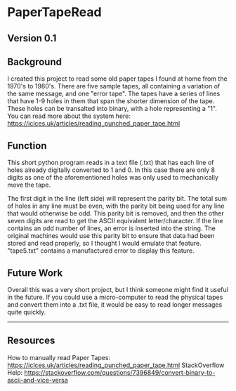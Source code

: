 # PaperTapeRead
**Version 0.1**
---


## Background
I created this project to read some old paper tapes I found at home from the 1970's to 1980's. There are five sample tapes, all containing a variation of the same message, and one "error tape". The tapes have a series of lines that have 1-9 holes in them that span the shorter dimension of the tape. These holes can be transalted into binary, with a hole representing a "1". You can read more about the system here: https://iclces.uk/articles/reading_punched_paper_tape.html

## Function
This short python program reads in a text file (.txt) that has each line of holes already digitally converted to 1 and 0. In this case there are only 8 digits as one of the aforementioned holes was only used to mechanically move the tape. 

The first digit in the line (left side) will represent the parity bit. The total sum of holes in any line must be even, with the parity bit being used for any line that would otherwise be odd. This parity bit is removed, and then the other seven digits are read to get the ASCII equivalent letter/character. If the line contains an odd number of lines, an error is inserted into the string. The original machines would use this parity bit to ensure that data had been stored and read properly, so I thought I would emulate that feature. "tape5.txt" contains a manufactured error to display this feature.

## Future Work

Overall this was a very short project, but I think someone might find it useful in the future. If you could use a micro-computer to read the physical tapes and convert them into a .txt file, it would be easy to read longer messages quite quickly.

---
## Resources
How to manually read Paper Tapes: https://iclces.uk/articles/reading_punched_paper_tape.html
StackOverflow Help: https://stackoverflow.com/questions/7396849/convert-binary-to-ascii-and-vice-versa
